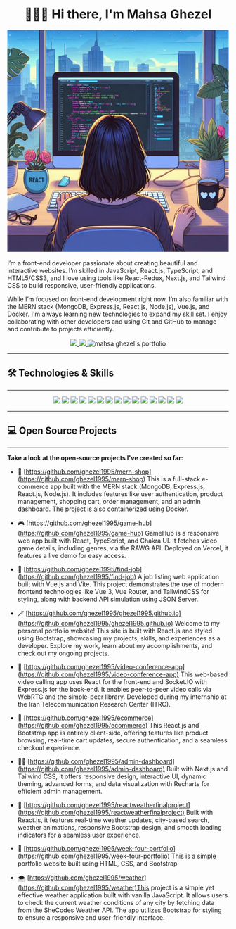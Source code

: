 <h1 align="center">👋🏻😊 Hi there, I'm Mahsa Ghezel</h1>

![me](/assets/me.jpg)

I’m a front-end developer passionate about creating beautiful and interactive websites. I’m skilled in JavaScript, React.js, TypeScript, and HTML5/CSS3, and I love using tools like React-Redux, Next.js, and Tailwind CSS to build responsive, user-friendly applications.

While I’m focused on front-end development right now, I’m also familiar with the MERN stack (MongoDB, Express.js, React.js, Node.js), Vue.js, and Docker. I'm always learning new technologies to expand my skill set. I enjoy collaborating with other developers and using Git and GitHub to manage and contribute to projects efficiently.

<p align="center">
   <a href="[https://www.linkedin.com/in/mahsaghezel/](https://www.linkedin.com/in/mahsaghezel/)" alt="mahsa ghezel's linkedin">
      <img src="https://img.shields.io/badge/%20-LinkedIn-%230A66C2?logo=linkedin&logoColor=white&color=00bbf0&style=for-the-badge&link=https:///www.linkedin.com/in/mahsaghezel/" />
   </a>
   <a href="https://github.com/mahsaghezel" alt="mahsa ghezel's github">
      <img src="https://img.shields.io/badge/%20-GitHub-black?logo=GitHub&logoColor=white&color=352f44&style=for-the-badge" />
   </a>
   <a>
      <img alt="mahsa ghezel's portfolio" src="https://img.shields.io/badge/%20-Portfolio-%23f76b8a?logo=blogger&logoColor=white&color=f76b8a&style=for-the-badge&link=https://mahsaghezel1995.netlify.app/">
   </a>
</p>

---

## 🛠️ Technologies & Skills

---
<p align="center">
   <img src="https://cdn-icons-png.flaticon.com/128/5968/5968292.png" width=50 />
<img src="https://cdn-icons-png.flaticon.com/128/5968/5968381.png" width=50 />
<img src="https://cdn-icons-png.flaticon.com/128/1051/1051277.png" width=50 />
<img src="https://cdn-icons-png.flaticon.com/128/732/732190.png" width=50 />
<img src="https://images.prismic.io/turing/652ec31afbd9a45bcec81965_Top_Features_in_Next_js_13_7f9a32190f.webp?auto=format,compress" width=50 />
<img src="https://avatars.githubusercontent.com/u/13142323?v=4" width=50 />
<img src="https://encrypted-tbn0.gstatic.com/images?q=tbn:ANd9GcRKz4NbsiYyG4QdDkxTzbMN5L8Tbd4j1fjxqQ&s" width=80 />
<img src="https://www.gtech.com.tr/wp-content/uploads/2020/09/mongodb-nedir-1.png" width=70 />
<img src="https://miro.medium.com/v2/resize:fit:1400/1*XP-mZOrIqX7OsFInN2ngRQ.png" width=70 />
<img src="https://cdn-icons-png.flaticon.com/128/1126/1126012.png" width=50 />
<img src="https://blog.novatrend.ch/wp-content/uploads/2017/06/00-nodejs-new-pantone-black.png" width=60 />
<img src="https://blog.codewithdan.com/wp-content/uploads/2023/06/Docker-Logo.png" width=70 />
<img src="https://miro.medium.com/v2/resize:fit:900/1*OrjCKmou1jT4It5so5gvOA.jpeg" width=60 />
<img src="https://avatars.githubusercontent.com/u/59704711?s=200&v=4" width=50 />
<img src="https://www.gitkraken.com/wp-content/uploads/2022/02/CLI-stands-forHero.png" width=70 />
</p>

---

## 💻 Open Source Projects

---

**Take a look at the open-source projects I've created so far:**

- 🏪 [https://github.com/ghezel1995/mern-shop](https://github.com/ghezel1995/mern-shop) This is a full-stack e-commerce app built with the MERN stack (MongoDB, Express.js, React.js, Node.js). It includes features like user authentication, product management, shopping cart, order management, and an admin dashboard. The project is also containerized using Docker.

- 🎮 [https://github.com/ghezel1995/game-hub](https://github.com/ghezel1995/game-hub) GameHub is a responsive web app built with React, TypeScript, and Chakra UI. It fetches video game details, including genres, via the RAWG API. Deployed on Vercel, it features a live demo for easy access.

- 🏢 [https://github.com/ghezel1995/find-job](https://github.com/ghezel1995/find-job) A job listing web application built with Vue.js and Vite. This project demonstrates the use of modern frontend technologies like Vue 3, Vue Router, and TailwindCSS for styling, along with backend API simulation using JSON Server.

- 🪄 [https://github.com/ghezel1995/ghezel1995.github.io](https://github.com/ghezel1995/ghezel1995.github.io) Welcome to my personal portfolio website! This site is built with React.js and styled using Bootstrap, showcasing my projects, skills, and experiences as a developer. Explore my work, learn about my accomplishments, and check out my ongoing projects.

- 📱 [https://github.com/ghezel1995/video-conference-app](https://github.com/ghezel1995/video-conference-app) This web-based video calling app uses React for the front-end and Socket.IO with Express.js for the back-end. It enables peer-to-peer video calls via WebRTC and the simple-peer library. Developed during my internship at the Iran Telecommunication Research Center (ITRC).

- 🛒 [https://github.com/ghezel1995/ecommerce](https://github.com/ghezel1995/ecommerce) This React.js and Bootstrap app is entirely client-side, offering features like product browsing, real-time cart updates, secure authentication, and a seamless checkout experience.

- 👩‍💻 [https://github.com/ghezel1995/admin-dashboard](https://github.com/ghezel1995/admin-dashboard) Built with Next.js and Tailwind CSS, it offers responsive design, interactive UI, dynamic theming, advanced forms, and data visualization with Recharts for efficient admin management.

- 🌄 [https://github.com/ghezel1995/reactweatherfinalproject](https://github.com/ghezel1995/reactweatherfinalproject) Built with React.js, it features real-time weather updates, city-based search, weather animations, responsive Bootstrap design, and smooth loading indicators for a seamless user experience.

- 🎈 [https://github.com/ghezel1995/week-four-portfolio](https://github.com/ghezel1995/week-four-portfolio) This is a simple portfolio website built using HTML, CSS, and Bootstrap

- 🌨️ [https://github.com/ghezel1995/weather](https://github.com/ghezel1995/weather)This project is a simple yet effective weather application built with vanilla JavaScript. It allows users to check the current weather conditions of any city by fetching data from the SheCodes Weather API. The app utilizes Bootstrap for styling to ensure a responsive and user-friendly interface.



